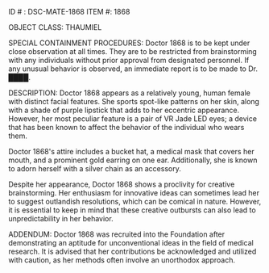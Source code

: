 ID # : DSC-MATE-1868
ITEM #: 1868

OBJECT CLASS: THAUMIEL

SPECIAL CONTAINMENT PROCEDURES: Doctor 1868 is to be kept under close observation at all times. They are to be restricted from brainstorming with any individuals without prior approval from designated personnel. If any unusual behavior is observed, an immediate report is to be made to Dr. ████.

DESCRIPTION: Doctor 1868 appears as a relatively young, human female with distinct facial features. She sports spot-like patterns on her skin, along with a shade of purple lipstick that adds to her eccentric appearance. However, her most peculiar feature is a pair of VR Jade LED eyes; a device that has been known to affect the behavior of the individual who wears them.

Doctor 1868's attire includes a bucket hat, a medical mask that covers her mouth, and a prominent gold earring on one ear. Additionally, she is known to adorn herself with a silver chain as an accessory.

Despite her appearance, Doctor 1868 shows a proclivity for creative brainstorming. Her enthusiasm for innovative ideas can sometimes lead her to suggest outlandish resolutions, which can be comical in nature. However, it is essential to keep in mind that these creative outbursts can also lead to unpredictability in her behavior.

ADDENDUM: Doctor 1868 was recruited into the Foundation after demonstrating an aptitude for unconventional ideas in the field of medical research. It is advised that her contributions be acknowledged and utilized with caution, as her methods often involve an unorthodox approach.